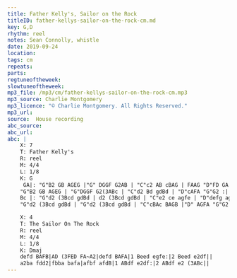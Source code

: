 ```yaml
---
title: Father Kelly's, Sailor on the Rock
titleID: father-kellys-sailor-on-the-rock-cm.md
key: G,D
rhythm: reel
notes: Sean Connolly, whistle
date: 2019-09-24
location:
tags: cm
repeats:
parts:
regtuneoftheweek:
slowtuneoftheweek:
mp3_file: /mp3/cm/father-kellys-sailor-on-the-rock-cm.mp3
mp3_source: Charlie Montgomery
mp3_licence: "© Charlie Montgomery. All Rights Reserved."
mp3_url:
source:  House recording
abc_source:
abc_url:
abc: |
    X: 7
    T: Father Kelly's
    R: reel
    M: 4/4
    L: 1/8
    K: G
     GA|: "G"B2 GB AGEG |"G" DGGF G2AB | "C"c2 AB cBAG | FAAG "D"FD GA |
    "G"B2 GB AGEG | "G"DGGF G2(3ABc | "C"d2 Bd gdBd | "D"cAFA "G"G2 :|
    Bc |: "G"d2 (3Bcd gdBd | d2 (3Bcd gdBd | "C"e2 ce agfe | "D"defg agfe |
    "G"d2 (3Bcd gdBd | "G"d2 (3Bcd gdBd | "C"cBAc BAGB |"D" AGFA "G"G2 :|

    X: 4
    T: The Sailor On The Rock
    R: reel
    M: 4/4
    L: 1/8
    K: Dmaj
    defd BAFB|AD (3FED FA~A2|defd BAFA|1 Beed egfe:|2 Beed e2df||
    a2ba fdd2|fbba bafa|afbf afdB|1 ABdf e2df:|2 ABdf e2 (3ABc||
---
```

